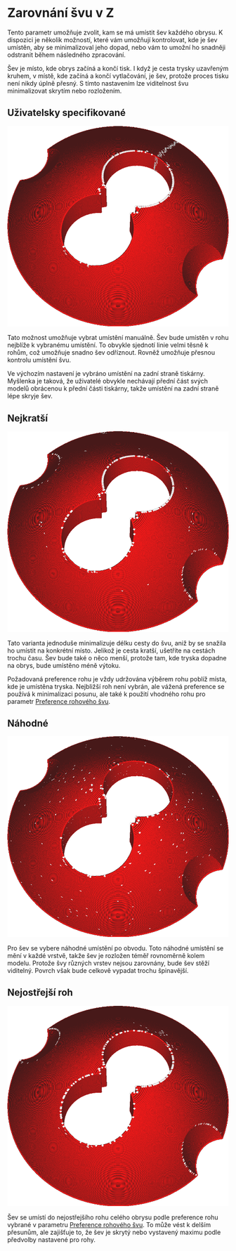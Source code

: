 Zarovnání švu v Z
====
Tento parametr umožňuje zvolit, kam se má umístit šev každého obrysu. K dispozici je několik možností, které vám umožňují kontrolovat, kde je šev umístěn, aby se minimalizoval jeho dopad, nebo vám to umožní ho snadněji odstranit během následného zpracování.

Šev je místo, kde obrys začíná a končí tisk. I když je cesta trysky uzavřeným kruhem, v místě, kde začíná a končí vytlačování, je šev, protože proces tisku není nikdy úplně přesný. S tímto nastavením lze viditelnost švu minimalizovat skrytím nebo rozložením.

Uživatelsky specifikované
----
![Uživatelsky specifikované](../../../articles/images/z_seam_type_user.png)

Tato možnost umožňuje vybrat umístění manuálně. Šev bude umístěn v rohu nejblíže k vybranému umístění. To obvykle sjednotí linie velmi těsně k rohům, což umožňuje snadno šev odříznout. Rovněž umožňuje přesnou kontrolu umístění švu.

Ve výchozím nastavení je vybráno umístění na zadní straně tiskárny. Myšlenka je taková, že uživatelé obvykle nechávají přední část svých modelů obrácenou k přední části tiskárny, takže umístění na zadní straně lépe skryje šev.

Nejkratší
----
![Nejkratší](../../../articles/images/z_seam_type_shortest.png)

Tato varianta jednoduše minimalizuje délku cesty do švu, aniž by se snažila ho umístit na konkrétní místo. Jelikož je cesta kratší, ušetříte na cestách trochu času. Šev bude také o něco menší, protože tam, kde tryska dopadne na obrys, bude umístěno méně výtoku.

Požadovaná preference rohu je vždy udržována výběrem rohu poblíž místa, kde je umístěna tryska. Nejbližší roh není vybrán, ale vážená preference se používá k minimalizaci posunu, ale také k použití vhodného rohu pro parametr [Preference rohového švu](z_seam_corner.md).

Náhodné
----
![Náhodné](../../../articles/images/z_seam_type_random.png)

Pro šev se vybere náhodné umístění po obvodu. Toto náhodné umístění se mění v každé vrstvě, takže šev je rozložen téměř rovnoměrně kolem modelu. Protože švy různých vrstev nejsou zarovnány, bude šev stěží viditelný. Povrch však bude celkově vypadat trochu špinavější.

Nejostřejší roh
----
![Nejostřejší roh](../../../articles/images/z_seam_type_sharpest.png)

Šev se umístí do nejostřejšího rohu celého obrysu podle preference rohu vybrané v parametru [Preference rohového švu](z_seam_corner.md). To může vést k delším přesunům, ale zajišťuje to, že šev je skrytý nebo vystavený maximu podle předvolby nastavené pro rohy.


